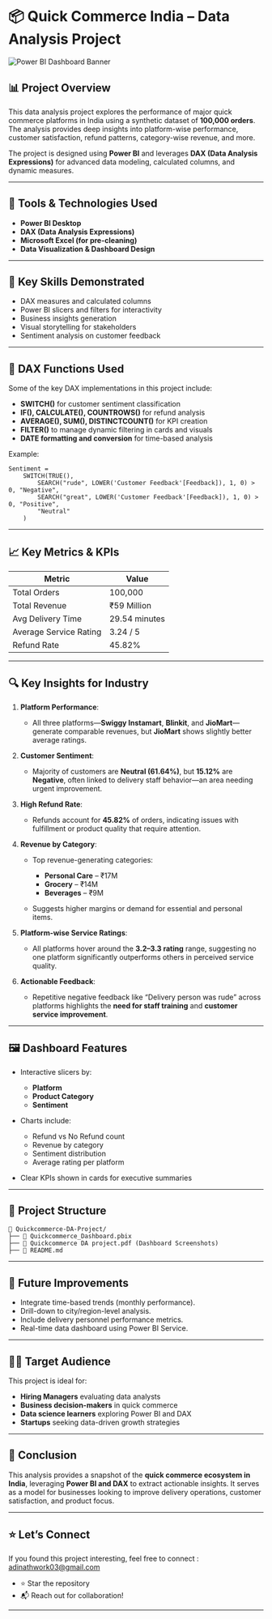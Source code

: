 # 📦 Quick Commerce India – Data Analysis Project

![Power BI Dashboard Banner](https://static.vecteezy.com/system/resources/previews/002/916/508/original/big-isolated-motorcycle-colorful-icons-vector.jpg) 

## 📊 Project Overview

This data analysis project explores the performance of major quick commerce platforms in India using a synthetic dataset of **100,000 orders**. The analysis provides deep insights into platform-wise performance, customer satisfaction, refund patterns, category-wise revenue, and more.

The project is designed using **Power BI** and leverages **DAX (Data Analysis Expressions)** for advanced data modeling, calculated columns, and dynamic measures.

---

## 🔧 Tools & Technologies Used

* **Power BI Desktop**
* **DAX (Data Analysis Expressions)**
* **Microsoft Excel (for pre-cleaning)**
* **Data Visualization & Dashboard Design**

---

## 🧠 Key Skills Demonstrated

* DAX measures and calculated columns
* Power BI slicers and filters for interactivity
* Business insights generation
* Visual storytelling for stakeholders
* Sentiment analysis on customer feedback

---

## 🧩 DAX Functions Used

Some of the key DAX implementations in this project include:

* **SWITCH()** for customer sentiment classification
* **IF(), CALCULATE(), COUNTROWS()** for refund analysis
* **AVERAGE(), SUM(), DISTINCTCOUNT()** for KPI creation
* **FILTER()** to manage dynamic filtering in cards and visuals
* **DATE formatting and conversion** for time-based analysis

Example:

```dax
Sentiment = 
    SWITCH(TRUE(),
        SEARCH("rude", LOWER('Customer Feedback'[Feedback]), 1, 0) > 0, "Negative",
        SEARCH("great", LOWER('Customer Feedback'[Feedback]), 1, 0) > 0, "Positive",
        "Neutral"
    )
```

---

## 📈 Key Metrics & KPIs

| Metric                 | Value         |
| ---------------------- | ------------- |
| Total Orders           | 100,000       |
| Total Revenue          | ₹59 Million   |
| Avg Delivery Time      | 29.54 minutes |
| Average Service Rating | 3.24 / 5      |
| Refund Rate            | 45.82%        |

---

## 🔍 Key Insights for Industry

1. **Platform Performance**:

   * All three platforms—**Swiggy Instamart**, **Blinkit**, and **JioMart**—generate comparable revenues, but **JioMart** shows slightly better average ratings.

2. **Customer Sentiment**:

   * Majority of customers are **Neutral (61.64%)**, but **15.12%** are **Negative**, often linked to delivery staff behavior—an area needing urgent improvement.

3. **High Refund Rate**:

   * Refunds account for **45.82%** of orders, indicating issues with fulfillment or product quality that require attention.

4. **Revenue by Category**:

   * Top revenue-generating categories:

     * **Personal Care** – ₹17M
     * **Grocery** – ₹14M
     * **Beverages** – ₹9M
   * Suggests higher margins or demand for essential and personal items.

5. **Platform-wise Service Ratings**:

   * All platforms hover around the **3.2–3.3 rating** range, suggesting no one platform significantly outperforms others in perceived service quality.

6. **Actionable Feedback**:

   * Repetitive negative feedback like “Delivery person was rude” across platforms highlights the **need for staff training** and **customer service improvement**.

---

## 🖼️ Dashboard Features

* Interactive slicers by:

  * **Platform**
  * **Product Category**
  * **Sentiment**
* Charts include:

  * Refund vs No Refund count
  * Revenue by category
  * Sentiment distribution
  * Average rating per platform
* Clear KPIs shown in cards for executive summaries

---

## 📁 Project Structure

```
📁 Quickcommerce-DA-Project/
├── 📄 Quickcommerce_Dashboard.pbix
├── 📄 Quickcommerce DA project.pdf (Dashboard Screenshots)
├── 📄 README.md
```

---

## 📌 Future Improvements

* Integrate time-based trends (monthly performance).
* Drill-down to city/region-level analysis.
* Include delivery personnel performance metrics.
* Real-time data dashboard using Power BI Service.

---

## 🧑‍💼 Target Audience

This project is ideal for:

* **Hiring Managers** evaluating data analysts
* **Business decision-makers** in quick commerce
* **Data science learners** exploring Power BI and DAX
* **Startups** seeking data-driven growth strategies

---

## 🏁 Conclusion

This analysis provides a snapshot of the **quick commerce ecosystem in India**, leveraging **Power BI and DAX** to extract actionable insights. It serves as a model for businesses looking to improve delivery operations, customer satisfaction, and product focus.

---

## ⭐ Let’s Connect

If you found this project interesting, feel free to connect : adinathwork03@gmail.com

* ⭐ Star the repository
* 📬 Reach out for collaboration!

---

